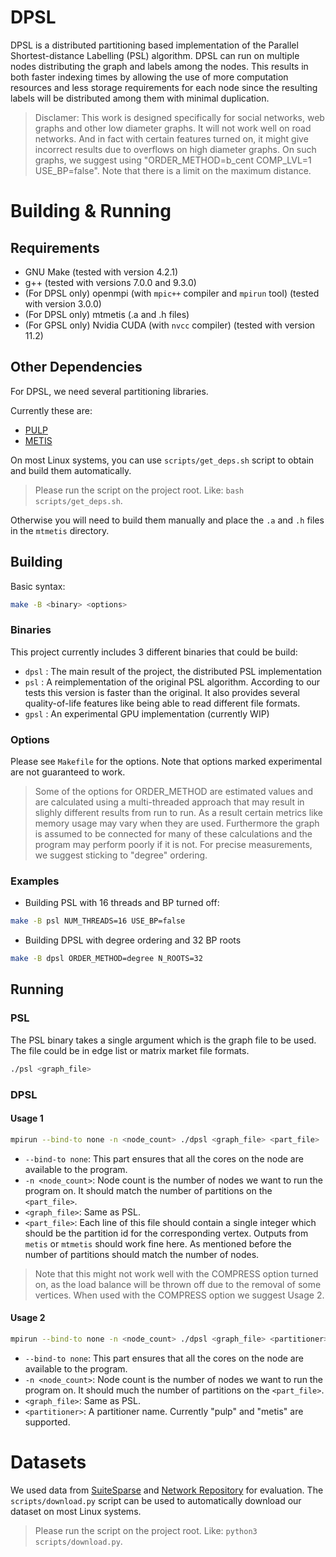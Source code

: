 # DPSL

DPSL is a distributed partitioning based implementation of the Parallel Shortest-distance Labelling (PSL) algorithm. DPSL can run on multiple nodes distributing the graph and labels among the nodes. This results in both faster indexing times by allowing the use of more computation resources and less storage requirements for each node since the resulting labels will be distributed among them with minimal duplication.

> Disclamer: This work is designed specifically for social networks, web graphs and other low diameter graphs.
> It will not work well on road networks. 
> And in fact with certain features turned on, it might give incorrect results due to overflows on high diameter graphs.
> On such graphs, we suggest using "ORDER_METHOD=b_cent COMP_LVL=1 USE_BP=false".
> Note that there is a limit on the maximum distance.

# Building & Running

## Requirements

- GNU Make (tested with version 4.2.1)
- g++ (tested with versions 7.0.0 and 9.3.0)
- (For DPSL only) openmpi (with `mpic++` compiler and `mpirun` tool) (tested with version 3.0.0)
- (For DPSL only) mtmetis (.a and .h files)
- (For GPSL only) Nvidia CUDA (with `nvcc` compiler) (tested with version 11.2)

## Other Dependencies

For DPSL, we need several partitioning libraries.

Currently these are:
- [PULP](https://github.com/HPCGraphAnalysis/PuLP)
- [METIS](http://glaros.dtc.umn.edu/gkhome/metis/metis/download)

On most Linux systems, you can use `scripts/get_deps.sh` script to obtain and build them automatically.

> Please run the script on the project root. Like: `bash scripts/get_deps.sh`.

Otherwise you will need to build them manually and place the `.a` and `.h` files in the `mtmetis` directory.

## Building

Basic syntax:

``` bash
make -B <binary> <options>
```

### Binaries

This project currently includes 3 different binaries that could be build:
- `dpsl` : The main result of the project, the distributed PSL implementation
- `psl` : A reimplementation of the original PSL algorithm. According to our tests this version is faster than the original. It also provides several quality-of-life features like being able to read different file formats.
- `gpsl` : An experimental GPU implementation (currently WIP)

### Options

Please see `Makefile` for the options. Note that options marked experimental are not guaranteed to work.

> Some of the options for ORDER_METHOD are estimated values and are calculated using a multi-threaded approach that may result in slighly different results from run to run.
> As a result certain metrics like memory usage may vary when they are used.
> Furthermore the graph is assumed to be connected for many of these calculations and the program may perform poorly if it is not.
> For precise measurements, we suggest sticking to "degree" ordering.

### Examples

- Building PSL with 16 threads and BP turned off:

``` bash
make -B psl NUM_THREADS=16 USE_BP=false
```

- Building DPSL with degree ordering and 32 BP roots

``` bash
make -B dpsl ORDER_METHOD=degree N_ROOTS=32
```

## Running

### PSL

The PSL binary takes a single argument which is the graph file to be used. The file could be in edge list or matrix market file formats.

``` bash
./psl <graph_file>
```

### DPSL

#### Usage 1

``` bash
mpirun --bind-to none -n <node_count> ./dpsl <graph_file> <part_file>
```

- `--bind-to none`: This part ensures that all the cores on the node are available to the program.
- `-n <node_count>`: Node count is the number of nodes we want to run the program on. It should match the number of partitions on the `<part_file>`.
- `<graph_file>`: Same as PSL.
- `<part_file>`: Each line of this file should contain a single integer which should be the partition id for the corresponding vertex. Outputs from `metis` or `mtmetis` should work fine here. As mentioned before the number of partitions should match the number of nodes.

> Note that this might not work well with the COMPRESS option turned on, as the load balance will be thrown off due to the removal of some vertices.
> When used with the COMPRESS option we suggest Usage 2.

#### Usage 2

``` bash
mpirun --bind-to none -n <node_count> ./dpsl <graph_file> <partitioner> <partitioner_params>
```

- `--bind-to none`: This part ensures that all the cores on the node are available to the program.
- `-n <node_count>`: Node count is the number of nodes we want to run the program on. It should much the number of partitions on the `<part_file>`.
- `<graph_file>`: Same as PSL.
- `<partitioner>`: A partitioner name. Currently "pulp" and "metis" are supported.

# Datasets

We used data from [SuiteSparse](https://sparse.tamu.edu/) and [Network Repository](https://networkrepository.com/) for evaluation.
The `scripts/download.py` script can be used to automatically download our dataset on most Linux systems.

> Please run the script on the project root. Like: `python3 scripts/download.py`.
